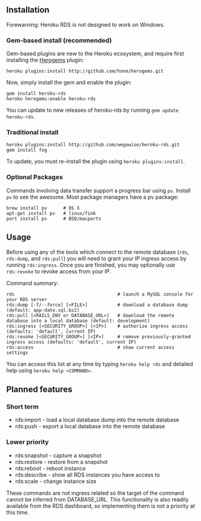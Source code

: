 ## Installation

Forewarning: Heroku RDS is not designed to work on Windows.

### Gem-based install (recommended)

Gem-based plugins are new to the Heroku ecosystem, and require first
installing the [Herogems](https://github.com/hone/herogems) plugin:

    heroku plugins:install http://github.com/hone/herogems.git

Now, simply install the gem and enable the plugin:

    gem install heroku-rds
    heroku herogems:enable heroku-rds

You can update to new releases of heroku-rds by running `gem update
heroku-rds`.

### Traditional install

    heroku plugins:install http://github.com/wegowise/heroku-rds.git
    gem install fog

To update, you must re-install the plugin using `heroku
plugins:install`.

### Optional Packages

Commands involving data transfer support a progress bar using `pv`.
Install `pv` to see the awesome. Most package managers have a pv
package:

    brew install pv      # OS X
    apt-get install pv   # linux/fink
    port install pv      # BSD/macports

## Usage

Before using any of the tools which connect to the remote database
(`rds`, `rds:dump`, and `rds:pull`) you will need to grant your IP
ingress access by running `rds:ingress`. Once you are finished, you may
optionally use `rds:revoke` to revoke access from your IP.

Command summary:

    rds                                      # launch a MySQL console for your RDS server
    rds:dump [-f/--force] [<FILE>]           # download a database dump (default: app-date.sql.bz2)
    rds:pull [<RAILS_ENV or DATABASE_URL>]   # download the remote database into a local database (default: development)
    rds:ingress [<SECURITY_GROUP>] [<IP>]    # authorize ingress access (defaults: 'default', current IP)
    rds:revoke [<SECURITY_GROUP>] [<IP>]     # remove previously-granted ingress access (defaults: 'default', current IP)
    rds:access                               # show current access settings

You can access this list at any time by typing `heroku help rds` and
detailed help using `heroku help <COMMAND>`.

## Planned features

### Short term

* rds:import - load a local database dump into the remote database
* rds:push - export a local database into the remote database

### Lower priority

* rds:snapshot - capture a snapshot
* rds:restore - restore from a snapshot
* rds:reboot - reboot instance
* rds:describe - show all RDS instances you have access to
* rds:scale - change instance size

These commands are not ingress related so the target of the command
cannot be inferred from DATABASE\_URL. This functionality is also
readily available from the RDS dashboard, so implementing them is not a
priority at this time.
